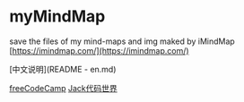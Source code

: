 # myMindMap
save the files of my mind-maps and img
maked by iMindMap
[https://imindmap.com/](https://imindmap.com/)

[中文说明](README - en.md)


[freeCodeCamp](pdf/freeCodeCamp.pdf)
[Jack代码世界](imgs/Jack代码世界.png)
